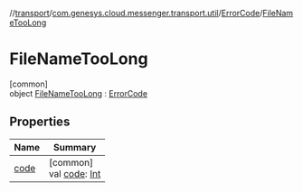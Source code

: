 //[transport](../../../../index.md)/[com.genesys.cloud.messenger.transport.util](../../index.md)/[ErrorCode](../index.md)/[FileNameTooLong](index.md)

# FileNameTooLong

[common]\
object [FileNameTooLong](index.md) : [ErrorCode](../index.md)

## Properties

| Name | Summary |
|---|---|
| [code](../code.md) | [common]<br>val [code](../code.md): [Int](https://kotlinlang.org/api/latest/jvm/stdlib/kotlin/-int/index.html) |
